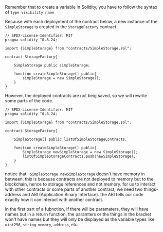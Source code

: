 Remember that to create a variable in Solidity, you have to follow the syntax of 
`type visibility name`

Because with each deployment of the contract below, a new instance of the `SimpleStorage` is created in the `StorageFactory` contract.
```
// SPDX-License-Identifier: MIT
pragma solidity ^0.8.24;

import {SimpleStorage} from "contracts/SimpleStorage.sol";

contract StorageFactory{

    SimpleStorage public simpleStorage;

    function createSimpleStorage() public{
        simpleStorage = new SimpleStorage();
    }
}
```
However, the deployed contracts are not beig saved, so we will rewrite some parts of the code.
```
// SPDX-License-Identifier: MIT
pragma solidity ^0.8.24;

import {SimpleStorage} from "contracts/SimpleStorage.sol";

contract StorageFactory{

    SimpleStorage[] public listOfSimpleStorageContracts;

    function createSimpleStorage() public{
        SimpleStorage newSimpleStorage = new SimpleStorage();
        listOfSimpleStorageContracts.push(newSimpleStorage);
    }
}
```
notice that ` SimpleStorage newSimpleStorage` doesn't have memory in between. this is because contracts are not deployed to memory but to the blockchain, hence to storage references and not memory.
for us to interact with other contracts or some parts of another contract, we need two things- address and ABI (Application Binary Interface). the ABI tells our code exactly how it can interact with another contract. 


in the first part of a fubnction, if there will be parameters, they will have names but in a return function, the paramters or the things in the bracket won't have names but they will only be displayed as the variable types like `uint256`, `string memory`, `address`, etc.
